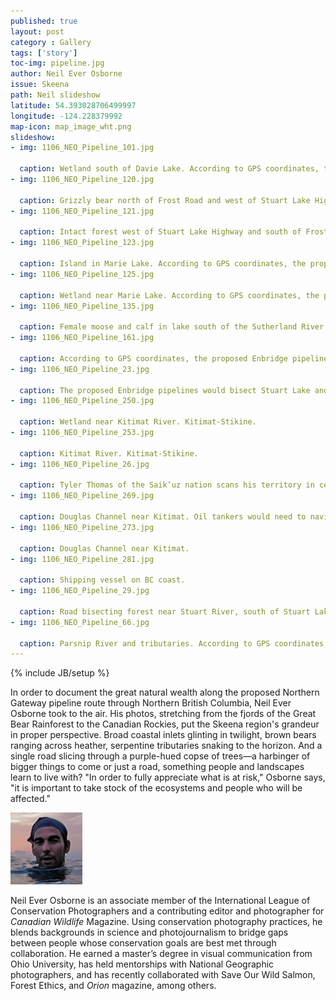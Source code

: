 ```yaml
---
published: true
layout: post
category : Gallery
tags: ['story']
toc-img: pipeline.jpg
author: Neil Ever Osborne
issue: Skeena
path: Neil slideshow
latitude: 54.393028706499997
longitude: -124.228379992
map-icon: map_image_wht.png
slideshow:
- img: 1106_NEO_Pipeline_101.jpg

  caption: Wetland south of Davie Lake. According to GPS coordinates, the proposed Enbridge pipelines would be built one-third of a mile from this location.
- img: 1106_NEO_Pipeline_120.jpg

  caption: Grizzly bear north of Frost Road and west of Stuart Lake Highway. According to GPS coordinates, the proposed Enbridge pipelines would be built less than half a mile from this location.
- img: 1106_NEO_Pipeline_121.jpg

  caption: Intact forest west of Stuart Lake Highway and south of Frost Road. According to GPS coordinates, the proposed Enbridge pipelines would be built less than three miles from this location.
- img: 1106_NEO_Pipeline_123.jpg

  caption: Island in Marie Lake. According to GPS coordinates, the proposed Enbridge pipelines would be built less than a mile and a half south of this location. 
- img: 1106_NEO_Pipeline_125.jpg

  caption: Wetland near Marie Lake. According to GPS coordinates, the proposed Enbridge pipelines would be built less than a mile and a half south of this location. 
- img: 1106_NEO_Pipeline_135.jpg

  caption: Female moose and calf in lake south of the Sutherland River Provincial Protected Area. According to GPS coordinates, the proposed Enbridge pipelines would be built less than one-third of a mile from this location. 
- img: 1106_NEO_Pipeline_161.jpg

  caption: According to GPS coordinates, the proposed Enbridge pipelines would need to tunnel through portions of the Canadian Rockies near here.
- img: 1106_NEO_Pipeline_23.jpg

  caption: The proposed Enbridge pipelines would bisect Stuart Lake and Stuart River near here.
- img: 1106_NEO_Pipeline_250.jpg

  caption: Wetland near Kitimat River. Kitimat-Stikine.
- img: 1106_NEO_Pipeline_253.jpg

  caption: Kitimat River. Kitimat-Stikine.
- img: 1106_NEO_Pipeline_26.jpg

  caption: Tyler Thomas of the Saik’uz nation scans his territory in central British Columbia, which the pipelines would bisect. The Saik’uz are one of more than seventy-five First Nation groups to speak out against the project. “Our nations are the wall this pipeline will not break through,” says Larry Nooski, Chief of the Nadleh Whut’en.
- img: 1106_NEO_Pipeline_269.jpg

  caption: Douglas Channel near Kitimat. Oil tankers would need to navigate these waters to reach the tanker terminal near Kitimat.
- img: 1106_NEO_Pipeline_273.jpg

  caption: Douglas Channel near Kitimat. 
- img: 1106_NEO_Pipeline_281.jpg

  caption: Shipping vessel on BC coast.
- img: 1106_NEO_Pipeline_29.jpg

  caption: Road bisecting forest near Stuart River, south of Stuart Lake. 
- img: 1106_NEO_Pipeline_66.jpg

  caption: Parsnip River and tributaries. According to GPS coordinates, the proposed Enbridge pipelines would be built less than six miles north of this location. 
---
```

{% include JB/setup %}

 In order to document the great natural wealth along the proposed Northern Gateway pipeline route through Northern British Columbia, Neil Ever Osborne took to the air. His photos, stretching from the fjords of the Great Bear Rainforest to the Canadian Rockies, put the Skeena region's grandeur in proper perspective. Broad coastal inlets glinting in twilight, brown bears ranging across heather, serpentine tributaries snaking to the horizon. And a single road slicing through a purple-hued copse of trees—a harbinger of bigger things to come or just a road, something people and landscapes learn to live with? "In order to fully appreciate what is at risk," Osborne says, "it is important to take stock of the ecosystems and people who will be affected."

![Neil Ever Osborne](assets/themes/skeena/img/contributor-headshots/osborne.jpg)

Neil Ever Osborne is an associate member of the International League of Conservation Photographers and a contributing editor and photographer for *Canadian Wildlife* Magazine. Using conservation photography practices, he blends backgrounds in science and photojournalism to bridge gaps between people whose conservation goals are best met through collaboration. He earned a master’s degree in visual communication from Ohio University, has held mentorships with National Geographic photographers, and has recently collaborated with Save Our Wild Salmon, Forest Ethics, and *Orion* magazine, among others. 
